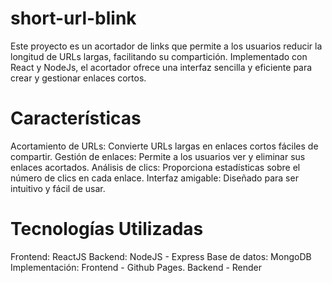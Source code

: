 # short-url-blink
Este proyecto es un acortador de links que permite a los usuarios reducir la longitud de URLs largas, facilitando su compartición. Implementado con React y NodeJs, el acortador ofrece una interfaz sencilla y eficiente para crear y gestionar enlaces cortos.

# Características
Acortamiento de URLs: Convierte URLs largas en enlaces cortos fáciles de compartir.
Gestión de enlaces: Permite a los usuarios ver y eliminar sus enlaces acortados.
Análisis de clics: Proporciona estadísticas sobre el número de clics en cada enlace.
Interfaz amigable: Diseñado para ser intuitivo y fácil de usar.
# Tecnologías Utilizadas
Frontend: ReactJS
Backend: NodeJS - Express
Base de datos: MongoDB
Implementación: Frontend - Github Pages. Backend - Render
